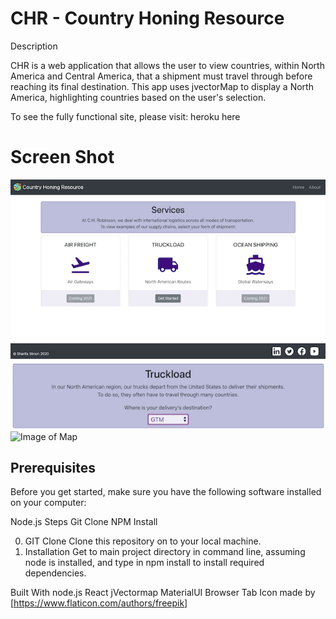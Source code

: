 # CHR - Country Honing Resource
Description

CHR is a web application that allows the user to view countries, within North America and Central America, that a shipment must travel through before reaching its final destination. This app uses jvectorMap to display a North America, highlighting countries based on the user's selection.

To see the fully functional site, please visit: heroku here

# Screen Shot

![Image of Landing View](https://raw.githubusercontent.com/sharifa-simon/country-honing-resource/master/public/Landing.png)
![Image of Map VIew](https://github.com/sharifa-simon/country-honing-resource/blob/master/public/Map1.png)
![Image of Map](hhttps://raw.githubusercontent.com/sharifa-simon/country-honing-resource/master/public/Map2.png)

## Prerequisites
Before you get started, make sure you have the following software installed on your computer:

Node.js
Steps
Git Clone
NPM Install

0. GIT Clone
Clone this repository on to your local machine.
1. Installation
Get to main project directory in command line, assuming node is installed, and type in npm install to install required dependencies.


Built With
node.js
React
jVectormap
MaterialUI
Browser Tab Icon made by [https://www.flaticon.com/authors/freepik]
